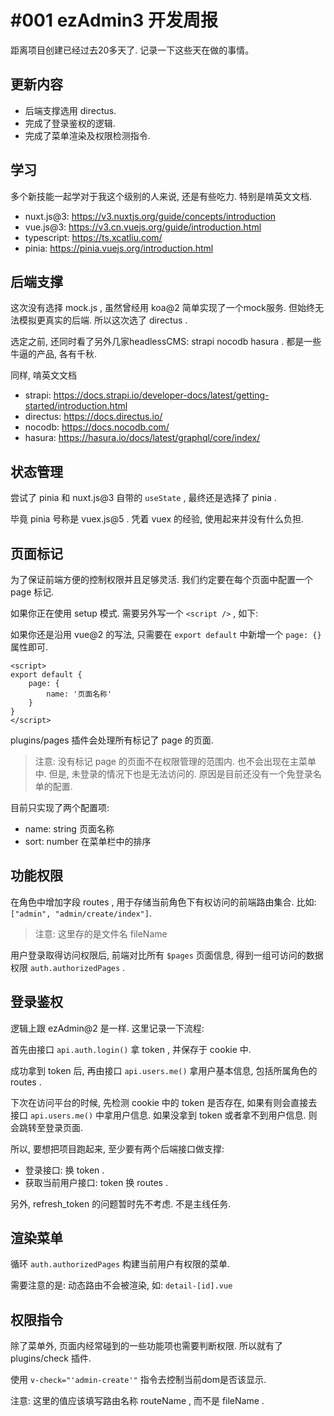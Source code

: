 # #001 ezAdmin3 开发周报

距离项目创建已经过去20多天了. 记录一下这些天在做的事情。

## 更新内容

* 后端支撑选用 directus.
* 完成了登录鉴权的逻辑.
* 完成了菜单渲染及权限检测指令.


## 学习

多个新技能一起学对于我这个级别的人来说, 还是有些吃力. 特别是啃英文文档.


* nuxt.js@3: https://v3.nuxtjs.org/guide/concepts/introduction
* vue.js@3: https://v3.cn.vuejs.org/guide/introduction.html
* typescript: https://ts.xcatliu.com/
* pinia: https://pinia.vuejs.org/introduction.html


## 后端支撑

这次没有选择 mock.js , 虽然曾经用 koa@2 简单实现了一个mock服务. 但始终无法模拟更真实的后端. 所以这次选了 directus .

选定之前, 还同时看了另外几家headlessCMS: strapi nocodb hasura . 都是一些牛逼的产品, 各有千秋.

同样, 啃英文文档

* strapi: https://docs.strapi.io/developer-docs/latest/getting-started/introduction.html
* directus: https://docs.directus.io/
* nocodb: https://docs.nocodb.com/
* hasura: https://hasura.io/docs/latest/graphql/core/index/


## 状态管理

尝试了 pinia 和 nuxt.js@3 自带的 `useState` , 最终还是选择了 pinia .

毕竟 pinia 号称是 vuex.js@5 . 凭着 vuex 的经验, 使用起来并没有什么负担.

## 页面标记


为了保证前端方便的控制权限并且足够灵活. 我们约定要在每个页面中配置一个 page 标记.

如果你正在使用 setup 模式. 需要另外写一个 `<script />` , 如下:

如果你还是沿用 vue@2 的写法, 只需要在 `export default` 中新增一个 `page: {}` 属性即可.

``` vue
<script>
export default {
	page: {
		name: '页面名称'
	}
}
</script>
```

plugins/pages 插件会处理所有标记了 page 的页面.
> 注意: 没有标记 page 的页面不在权限管理的范围内. 也不会出现在主菜单中. 但是, 未登录的情况下也是无法访问的. 原因是目前还没有一个免登录名单的配置.

目前只实现了两个配置项:
* name: string 页面名称
* sort: number 在菜单栏中的排序


## 功能权限

在角色中增加字段 routes , 用于存储当前角色下有权访问的前端路由集合. 比如: `["admin", "admin/create/index"]`.

> 注意: 这里存的是文件名 fileName

用户登录取得访问权限后, 前端对比所有 `$pages` 页面信息, 得到一组可访问的数据权限 `auth.authorizedPages` .


## 登录鉴权

逻辑上跟 ezAdmin@2 是一样. 这里记录一下流程:

首先由接口 `api.auth.login()` 拿 token , 并保存于 cookie 中.

成功拿到 token 后, 再由接口 `api.users.me()` 拿用户基本信息, 包括所属角色的 routes .

下次在访问平台的时候, 先检测 cookie 中的 token 是否存在, 如果有则会直接去接口 `api.users.me()` 中拿用户信息. 如果没拿到 token 或者拿不到用户信息. 则会跳转至登录页面.

所以, 要想把项目跑起来, 至少要有两个后端接口做支撑:

* 登录接口: 换 token .
* 获取当前用户接口: token 换 routes .

另外, refresh_token 的问题暂时先不考虑. 不是主线任务.


## 渲染菜单

循环 `auth.authorizedPages` 构建当前用户有权限的菜单.

需要注意的是: 动态路由不会被渲染, 如: `detail-[id].vue`


## 权限指令

除了菜单外, 页面内经常碰到的一些功能项也需要判断权限. 所以就有了 plugins/check 插件.

使用 `v-check="'admin-create'"` 指令去控制当前dom是否该显示.

注意: 这里的值应该填写路由名称 routeName , 而不是 fileName .
